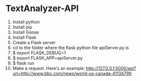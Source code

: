 # TextAnalyzer-API

1. Install python
2. Install pip
3. Install Goose
4. Install Flask
5. Create a Flask server
6. cd to the folder where the flask python file apiServer.py is
7. $ export FLASK_DEBUG=1
8. $ export FLASK_APP=apiServer.py
9. $ flask run
10. Make a request. Here's an example: http://127.0.0.1:5000/api?url=http://www.bbc.com/news/world-us-canada-41134799
